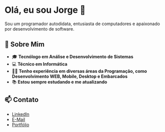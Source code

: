 # Olá, eu sou Jorge 👋

Sou um programador autodidata, entusiasta de computadores e apaixonado por desenvolvimento de software.

## 🌟 Sobre Mim

- 🎓 **Tecnólogo em Análise e Desenvolvimento de Sistemas**
- 💻 **Técnico em Informática**
- 👨‍💻 **Tenho experiência em diversas áreas da Programação, como Desenvolvimento WEB, Mobile, Desktop e Embarcados**
- 📚 **Estou sempre estudando e me atualizando**

## 📫 Contato

- [LinkedIn](https://www.linkedin.com/in/jncjcoder)
- [E-Mail](mailto:jorgenettocjunior@gmail.com)
- [Portfólio](https://jncjcoder.github.io/site)
